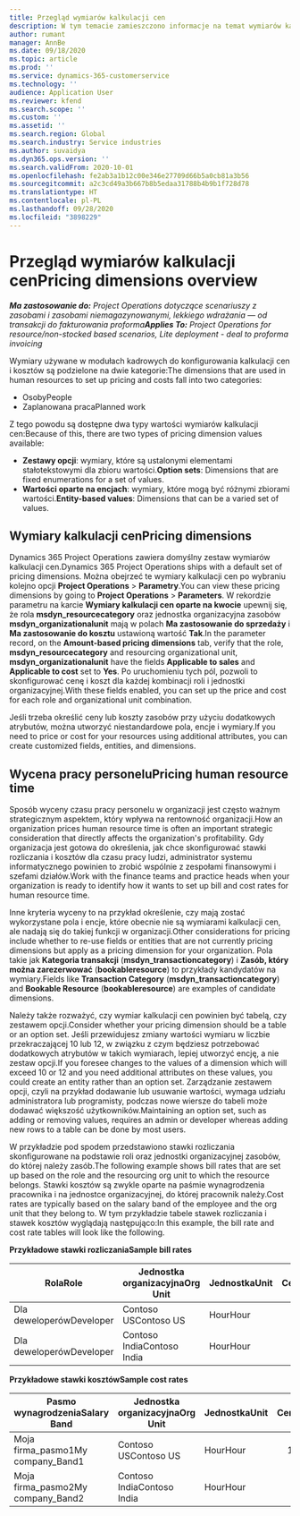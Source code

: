 ```yaml
---
title: Przegląd wymiarów kalkulacji cen
description: W tym temacie zamieszczono informacje na temat wymiarów kalkulacji cen w Dynamics 365 Project Operations.
author: rumant
manager: AnnBe
ms.date: 09/18/2020
ms.topic: article
ms.prod: ''
ms.service: dynamics-365-customerservice
ms.technology: ''
audience: Application User
ms.reviewer: kfend
ms.search.scope: ''
ms.custom: ''
ms.assetid: ''
ms.search.region: Global
ms.search.industry: Service industries
ms.author: suvaidya
ms.dyn365.ops.version: ''
ms.search.validFrom: 2020-10-01
ms.openlocfilehash: fe2ab3a1b12c00e346e27709d66b5a0cb81a3b56
ms.sourcegitcommit: a2c3cd49a3b667b8b5edaa31788b4b9b1f728d78
ms.translationtype: HT
ms.contentlocale: pl-PL
ms.lasthandoff: 09/28/2020
ms.locfileid: "3898229"
---
```

# <a name="pricing-dimensions-overview"></a><span data-ttu-id="d3109-103">Przegląd wymiarów kalkulacji cen</span><span class="sxs-lookup"><span data-stu-id="d3109-103">Pricing dimensions overview</span></span>

<span data-ttu-id="d3109-104">_**Ma zastosowanie do:** Project Operations dotyczące scenariuszy z zasobami i zasobami niemagazynowanymi, lekkiego wdrażania — od transakcji do fakturowania proforma_</span><span class="sxs-lookup"><span data-stu-id="d3109-104">_**Applies To:** Project Operations for resource/non-stocked based scenarios, Lite deployment - deal to proforma invoicing_</span></span>

<span data-ttu-id="d3109-105">Wymiary używane w modułach kadrowych do konfigurowania kalkulacji cen i kosztów są podzielone na dwie kategorie:</span><span class="sxs-lookup"><span data-stu-id="d3109-105">The dimensions that are used in human resources to set up pricing and costs fall into two categories:</span></span>

- <span data-ttu-id="d3109-106">Osoby</span><span class="sxs-lookup"><span data-stu-id="d3109-106">People</span></span>
- <span data-ttu-id="d3109-107">Zaplanowana praca</span><span class="sxs-lookup"><span data-stu-id="d3109-107">Planned work</span></span>

<span data-ttu-id="d3109-108">Z tego powodu są dostępne dwa typy wartości wymiarów kalkulacji cen:</span><span class="sxs-lookup"><span data-stu-id="d3109-108">Because of this, there are two types of pricing dimension values available:</span></span>

- <span data-ttu-id="d3109-109">**Zestawy opcji**: wymiary, które są ustalonymi elementami stałotekstowymi dla zbioru wartości.</span><span class="sxs-lookup"><span data-stu-id="d3109-109">**Option sets**: Dimensions that are fixed enumerations for a set of values.</span></span>
- <span data-ttu-id="d3109-110">**Wartości oparte na encjach**: wymiary, które mogą być różnymi zbiorami wartości.</span><span class="sxs-lookup"><span data-stu-id="d3109-110">**Entity-based values**: Dimensions that can be a varied set of values.</span></span>

## <a name="pricing-dimensions"></a><span data-ttu-id="d3109-111">Wymiary kalkulacji cen</span><span class="sxs-lookup"><span data-stu-id="d3109-111">Pricing dimensions</span></span>

<span data-ttu-id="d3109-112">Dynamics 365 Project Operations zawiera domyślny zestaw wymiarów kalkulacji cen.</span><span class="sxs-lookup"><span data-stu-id="d3109-112">Dynamics 365 Project Operations ships with a default set of pricing dimensions.</span></span> <span data-ttu-id="d3109-113">Można obejrzeć te wymiary kalkulacji cen po wybraniu kolejno opcji **Project Operations** > **Parametry**.</span><span class="sxs-lookup"><span data-stu-id="d3109-113">You can view these pricing dimensions by going to **Project Operations** > **Parameters**.</span></span> <span data-ttu-id="d3109-114">W rekordzie parametru na karcie **Wymiary kalkulacji cen oparte na kwocie** upewnij się, że rola **msdyn_resourcecategory** oraz jednostka organizacyjna zasobów **msdyn_organizationalunit** mają w polach **Ma zastosowanie do sprzedaży** i **Ma zastosowanie do kosztu** ustawioną wartość **Tak**.</span><span class="sxs-lookup"><span data-stu-id="d3109-114">In the parameter record, on the **Amount-based pricing dimensions** tab, verify that the role, **msdyn_resourcecategory** and resourcing organizational unit, **msdyn_organizationalunit** have the fields **Applicable to sales** and **Applicable to cost** set to **Yes**.</span></span> <span data-ttu-id="d3109-115">Po uruchomieniu tych pól, pozwoli to skonfigurować cenę i koszt dla każdej kombinacji roli i jednostki organizacyjnej.</span><span class="sxs-lookup"><span data-stu-id="d3109-115">With these fields enabled, you can set up the price and cost for each role and organizational unit combination.</span></span>

<span data-ttu-id="d3109-116">Jeśli trzeba określić ceny lub koszty zasobów przy użyciu dodatkowych atrybutów, można utworzyć niestandardowe pola, encje i wymiary.</span><span class="sxs-lookup"><span data-stu-id="d3109-116">If you need to price or cost for your resources using additional attributes, you can create customized fields, entities, and dimensions.</span></span>

## <a name="pricing-human-resource-time"></a><span data-ttu-id="d3109-117">Wycena pracy personelu</span><span class="sxs-lookup"><span data-stu-id="d3109-117">Pricing human resource time</span></span>
<span data-ttu-id="d3109-118">Sposób wyceny czasu pracy personelu w organizacji jest często ważnym strategicznym aspektem, który wpływa na rentowność organizacji.</span><span class="sxs-lookup"><span data-stu-id="d3109-118">How an organization prices human resource time is often an important strategic consideration that directly affects the organization's profitability.</span></span> <span data-ttu-id="d3109-119">Gdy organizacja jest gotowa do określenia, jak chce skonfigurować stawki rozliczania i kosztów dla czasu pracy ludzi, administrator systemu informatycznego powinien to zrobić wspólnie z zespołami finansowymi i szefami działów.</span><span class="sxs-lookup"><span data-stu-id="d3109-119">Work with the finance teams and practice heads when your organization is ready to identify how it wants to set up bill and cost rates for human resource time.</span></span>

<span data-ttu-id="d3109-120">Inne kryteria wyceny to na przykład określenie, czy mają zostać wykorzystane pola i encje, które obecnie nie są wymiarami kalkulacji cen, ale nadają się do takiej funkcji w organizacji.</span><span class="sxs-lookup"><span data-stu-id="d3109-120">Other considerations for pricing include whether to re-use fields or entities that are not currently pricing dimensions but apply as a pricing dimension for your organization.</span></span> <span data-ttu-id="d3109-121">Pola takie jak **Kategoria transakcji** (**msdyn_transactioncategory**) i **Zasób, który można zarezerwować** (**bookableresource**) to przykłady kandydatów na wymiary.</span><span class="sxs-lookup"><span data-stu-id="d3109-121">Fields like **Transaction Category** (**msdyn_transactioncategory**) and **Bookable Resource** (**bookableresource**) are examples of candidate dimensions.</span></span> 

<span data-ttu-id="d3109-122">Należy także rozważyć, czy wymiar kalkulacji cen powinien być tabelą, czy zestawem opcji.</span><span class="sxs-lookup"><span data-stu-id="d3109-122">Consider whether your pricing dimension should be a table or an option set.</span></span> <span data-ttu-id="d3109-123">Jeśli przewidujesz zmiany wartości wymiaru w liczbie przekraczającej 10 lub 12, w związku z czym będziesz potrzebować dodatkowych atrybutów w takich wymiarach, lepiej utworzyć encję, a nie zestaw opcji.</span><span class="sxs-lookup"><span data-stu-id="d3109-123">If you foresee changes to the values of a dimension which will exceed 10 or 12 and you need additional attributes on these values, you could create an entity rather than an option set.</span></span> <span data-ttu-id="d3109-124">Zarządzanie zestawem opcji, czyli na przykład dodawanie lub usuwanie wartości, wymaga udziału administratora lub programisty, podczas nowe wiersze do tabeli może dodawać większość użytkowników.</span><span class="sxs-lookup"><span data-stu-id="d3109-124">Maintaining an option set, such as adding or removing values, requires an admin or developer whereas adding new rows to a table can be done by most users.</span></span>

<span data-ttu-id="d3109-125">W przykładzie pod spodem przedstawiono stawki rozliczania skonfigurowane na podstawie roli oraz jednostki organizacyjnej zasobów, do której należy zasób.</span><span class="sxs-lookup"><span data-stu-id="d3109-125">The following example shows bill rates that are set up based on the role and the resourcing org unit to which the resource belongs.</span></span> <span data-ttu-id="d3109-126">Stawki kosztów są zwykle oparte na paśmie wynagrodzenia pracownika i na jednostce organizacyjnej, do której pracownik należy.</span><span class="sxs-lookup"><span data-stu-id="d3109-126">Cost rates are typically based on the salary band of the employee and the org unit that they belong to.</span></span> <span data-ttu-id="d3109-127">W tym przykładzie tabele stawek rozliczania i stawek kosztów wyglądają następująco:</span><span class="sxs-lookup"><span data-stu-id="d3109-127">In this example, the bill rate and cost rate tables will look like the following.</span></span>

<span data-ttu-id="d3109-128">**Przykładowe stawki rozliczania**</span><span class="sxs-lookup"><span data-stu-id="d3109-128">**Sample bill rates**</span></span>

| <span data-ttu-id="d3109-129">Rola</span><span class="sxs-lookup"><span data-stu-id="d3109-129">Role</span></span>        | <span data-ttu-id="d3109-130">Jednostka organizacyjna</span><span class="sxs-lookup"><span data-stu-id="d3109-130">Org Unit</span></span>    |<span data-ttu-id="d3109-131">Jednostka</span><span class="sxs-lookup"><span data-stu-id="d3109-131">Unit</span></span>      |<span data-ttu-id="d3109-132">Cena</span><span class="sxs-lookup"><span data-stu-id="d3109-132">Price</span></span>      |<span data-ttu-id="d3109-133">Waluta</span><span class="sxs-lookup"><span data-stu-id="d3109-133">Currency</span></span>  |
| ------------|-------------|----------|----------:|----------|
| <span data-ttu-id="d3109-134">Dla deweloperów</span><span class="sxs-lookup"><span data-stu-id="d3109-134">Developer</span></span>   | <span data-ttu-id="d3109-135">Contoso US</span><span class="sxs-lookup"><span data-stu-id="d3109-135">Contoso US</span></span>  |<span data-ttu-id="d3109-136">Hour</span><span class="sxs-lookup"><span data-stu-id="d3109-136">Hour</span></span> | <span data-ttu-id="d3109-137">200</span><span class="sxs-lookup"><span data-stu-id="d3109-137">200</span></span>|<span data-ttu-id="d3109-138">USD</span><span class="sxs-lookup"><span data-stu-id="d3109-138">USD</span></span>     |
| <span data-ttu-id="d3109-139">Dla deweloperów</span><span class="sxs-lookup"><span data-stu-id="d3109-139">Developer</span></span>   | <span data-ttu-id="d3109-140">Contoso India</span><span class="sxs-lookup"><span data-stu-id="d3109-140">Contoso India</span></span> |<span data-ttu-id="d3109-141">Hour</span><span class="sxs-lookup"><span data-stu-id="d3109-141">Hour</span></span>|   <span data-ttu-id="d3109-142">112</span><span class="sxs-lookup"><span data-stu-id="d3109-142">112</span></span>|<span data-ttu-id="d3109-143">USD</span><span class="sxs-lookup"><span data-stu-id="d3109-143">USD</span></span>     |


<span data-ttu-id="d3109-144">**Przykładowe stawki kosztów**</span><span class="sxs-lookup"><span data-stu-id="d3109-144">**Sample cost rates**</span></span>

| <span data-ttu-id="d3109-145">Pasmo wynagrodzenia</span><span class="sxs-lookup"><span data-stu-id="d3109-145">Salary Band</span></span>     | <span data-ttu-id="d3109-146">Jednostka organizacyjna</span><span class="sxs-lookup"><span data-stu-id="d3109-146">Org Unit</span></span>    |<span data-ttu-id="d3109-147">Jednostka</span><span class="sxs-lookup"><span data-stu-id="d3109-147">Unit</span></span>      |<span data-ttu-id="d3109-148">Cena</span><span class="sxs-lookup"><span data-stu-id="d3109-148">Price</span></span>      |<span data-ttu-id="d3109-149">Waluta</span><span class="sxs-lookup"><span data-stu-id="d3109-149">Currency</span></span>  |
| ----------------|-------------|----------|----------:|----------|
| <span data-ttu-id="d3109-150">Moja firma_pasmo1</span><span class="sxs-lookup"><span data-stu-id="d3109-150">My company_Band1</span></span> | <span data-ttu-id="d3109-151">Contoso US</span><span class="sxs-lookup"><span data-stu-id="d3109-151">Contoso US</span></span>  |<span data-ttu-id="d3109-152">Hour</span><span class="sxs-lookup"><span data-stu-id="d3109-152">Hour</span></span> | <span data-ttu-id="d3109-153">145</span><span class="sxs-lookup"><span data-stu-id="d3109-153">145</span></span>|<span data-ttu-id="d3109-154">USD</span><span class="sxs-lookup"><span data-stu-id="d3109-154">USD</span></span>     |
| <span data-ttu-id="d3109-155">Moja firma_pasmo2</span><span class="sxs-lookup"><span data-stu-id="d3109-155">My company_Band2</span></span> | <span data-ttu-id="d3109-156">Contoso India</span><span class="sxs-lookup"><span data-stu-id="d3109-156">Contoso India</span></span> |<span data-ttu-id="d3109-157">Hour</span><span class="sxs-lookup"><span data-stu-id="d3109-157">Hour</span></span>|   <span data-ttu-id="d3109-158">67</span><span class="sxs-lookup"><span data-stu-id="d3109-158">67</span></span>|<span data-ttu-id="d3109-159">USD</span><span class="sxs-lookup"><span data-stu-id="d3109-159">USD</span></span>     |
